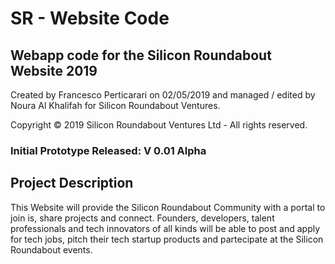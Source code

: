 # SR - Website Code

## Webapp code for the Silicon Roundabout Website 2019

Created by Francesco Perticarari on 02/05/2019 and managed / edited by Noura Al Khalifah for Silicon Roundabout Ventures.

Copyright © 2019 Silicon Roundabout Ventures Ltd - All rights reserved.

### Initial Prototype Released: V 0.01 Alpha

## Project Description

This Website will provide the Silicon Roundabout Community with a portal to join is, share projects and connect. Founders, developers, talent professionals and tech innovators of all kinds will be able to post and apply for tech jobs, pitch their tech startup products and partecipate at the Silicon Roundabout events.



